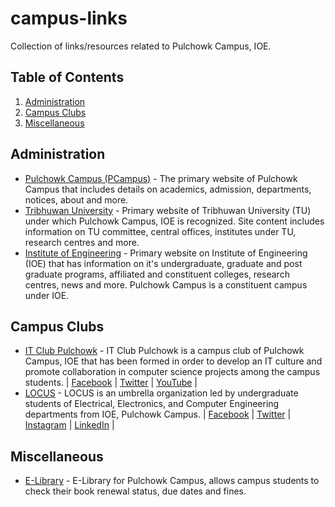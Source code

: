 # campus-links
Collection of links/resources related to Pulchowk Campus, IOE.

## Table of Contents

1. [Administration](https://github.com/IT-Club-Pulchowk/campus-links/blob/main/README.md#administration)
2. [Campus Clubs](https://github.com/IT-Club-Pulchowk/campus-links/blob/main/README.md#campus-clubs)
3. [Miscellaneous](https://github.com/IT-Club-Pulchowk/campus-links/blob/main/README.md#miscellaneous)

## Administration

- [Pulchowk Campus (PCampus)](https://pcampus.edu.np/) - The primary website of Pulchowk Campus that includes details on academics, admission, departments, notices, about and more.
- [Tribhuwan University](https://tribhuvan-university.edu.np/) - Primary website of Tribhuwan University (TU) under which Pulchowk Campus, IOE is recognized. Site content includes information on TU committee, central offices, institutes under TU, research centres and more.
- [Institute of Engineering](https://ioe.edu.np/) - Primary website on Institute of Engineering (IOE) that has information on it's undergraduate, graduate and post graduate programs, affiliated and constituent colleges, research centres, news and more. Pulchowk Campus is a constituent campus under IOE. 

## Campus Clubs

- [IT Club Pulchowk](https://github.com/IT-Club-Pulchowk/) - IT Club Pulchowk is a campus club of Pulchowk Campus, IOE that has been formed in order to develop an IT culture and promote collaboration in computer science projects among the campus students. | [Facebook](https://www.facebook.com/IT-Club-Pulchowk-102974158601192/) | [Twitter](https://twitter.com/ITClubPulchowk) | [YouTube](https://www.youtube.com/c/ITClubPulchowk) |
- [LOCUS](https://locus.pcampus.edu.np/) - LOCUS is an umbrella organization led by undergraduate students of Electrical, Electronics, and Computer Engineering departments from IOE, Pulchowk Campus. | [Facebook](https://www.facebook.com/locus.ioe) | [Twitter](https://twitter.com/locus_ioe) | [Instagram](https://www.instagram.com/locus_ioe/) | [LinkedIn](https://www.linkedin.com/company/locusioe/) |

## Miscellaneous

- [E-Library](http://pulchowk.elibrary.edu.np/) - E-Library for Pulchowk Campus, allows campus students to check their book renewal status, due dates and fines.

